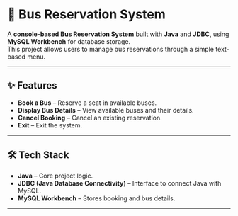 # 🚌 Bus Reservation System

A **console-based Bus Reservation System** built with **Java** and **JDBC**, using **MySQL Workbench** for database storage.  
This project allows users to manage bus reservations through a simple text-based menu.

---

## ✨ Features
- **Book a Bus** – Reserve a seat in available buses.
- **Display Bus Details** – View available buses and their details.
- **Cancel Booking** – Cancel an existing reservation.
- **Exit** – Exit the system.

---

## 🛠️ Tech Stack
- **Java** – Core project logic.
- **JDBC (Java Database Connectivity)** – Interface to connect Java with MySQL.
- **MySQL Workbench** – Stores booking and bus details.

---
